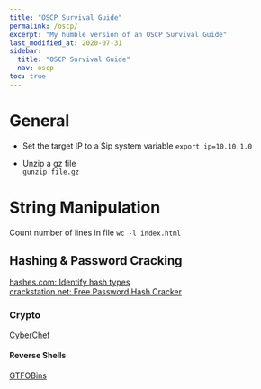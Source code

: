 ```yaml
---
title: "OSCP Survival Guide"
permalink: /oscp/
excerpt: "My humble version of an OSCP Survival Guide"
last_modified_at: 2020-07-31
sidebar:
  title: "OSCP Survival Guide"
  nav: oscp
toc: true
---
```


# General

-   Set the target IP to a $ip system variable
    `export ip=10.10.1.0`

-   Unzip a gz file  
    `gunzip file.gz`

# String Manipulation

Count number of lines in file
`wc -l index.html`


## Hashing & Password Cracking

[hashes.com: Identify hash types](https://hashes.com/en/tools/hash_identifier)  
[crackstation.net: Free Password Hash Cracker](https://crackstation.net/)

### Crypto

[CyberChef](https://gchq.github.io/CyberChef/)


#### Reverse Shells

[GTFOBins](https://gtfobins.github.io/)

